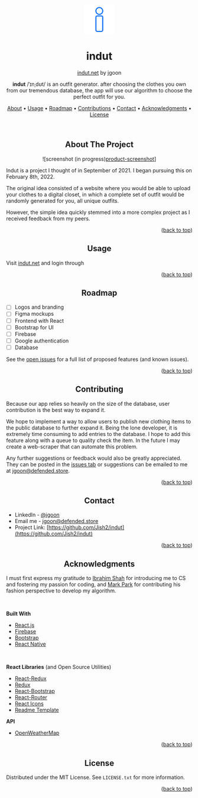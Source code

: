 <div  id="top"></div>
<br  />
<div align="center">
	<a  href="https://github.com/">
		<img src="img/indut_logo_512.png" alt="Logo" width="80" height="80">
	</a>

# indut

[indut.net](https://indut.net/) by jgoon
<br/>

**indut** /ˈɪnˌdʊt/ is an outfit generator. after choosing the clothes you own from our tremendous database, the app will use our algorithm to choose the perfect outfit for you.

[About](#About) •
[Usage](#Usage) •
[Roadmap](#Roadmap) •
[Contributions](#Contributions) •
[Contact](#Contact) •
[Acknowledgments](#Acknowledgments) •
[License](#License)

</div>

<br />

<div id="About" align="center">

## About The Project

![screenshot (in progress)[product-screenshot]]

</div>

Indut is a project I thought of in September of 2021. I began pursuing this on February 8th, 2022.

The original idea consisted of a website where you would be able to upload your clothes to a digital closet, in which a complete set of outfit would be randomly generated for you, all unique outfits.

However, the simple idea quickly stemmed into a more complex project as I received feedback from my peers.

<p  align="right">(<a  href="#top">back to top</a>)</p>

<div id="Usage" align="center">

## Usage</div>

Visit [indut.net](https://indut.net/) and login through

<p  align="right">(<a  href="#top">back to top</a>)</p>

<div id="Roadmap" align="center">

## Roadmap</div>

- [ ] Logos and branding
- [ ] Figma mockups
- [ ] Frontend with React
- [ ] Bootstrap for UI
- [ ] Firebase
- [ ] Google authentication
- [ ] Database

See the [open issues](https://github.com/Jish2/indut/issues) for a full list of proposed features (and known issues).

<p  align="right">(<a  href="#top">back to top</a>)</p>

<div id="Contributions" align="center">

## Contributing</div>

Because our app relies so heavily on the size of the database, user contribution is the best way to expand it.

We hope to implement a way to allow users to publish new clothing items to the public database to further expand it. Being the lone developer, it is extremely time consuming to add entries to the database. I hope to add this feature along with a queue to quality check the item. In the future I may create a web-scraper that can automate this problem.

Any further suggestions or feedback would also be greatly appreciated. They can be posted in the [issues tab](https://github.com/Jish2/indut/issues) or suggestions can be emailed to me at [jgoon@defended.store](mailto:jgoon@defended.store).

<p  align="right">(<a  href="#top">back to top</a>)</p>

<div id="Contact" align="center">

## Contact</div>

- LinkedIn - [@jgoon](https://www.linkedin.com/in/jgoon/)
- Email me - jgoon@defended.store
- Project Link: [https://github.com/Jish2/indut](https://github.com/Jish2/indut)

<p  align="right">(<a  href="#top">back to top</a>)</p>

<div id="Acknowledgments" align="center">

## Acknowledgments</div>

<!-- add the links to friends -->

I must first express my gratitude to [Ibrahim Shah](example.com) for introducing me to CS and fostering my passion for coding, and [Mark Park](example.com) for contributing his fashion perspective to develop my algorithm.

<br />

**Built With**

- [React.js](https://reactjs.org/)
- [Firebase](https://firebase.google.com/)
- [Bootstrap](https://getbootstrap.com)
- [React Native](https://reactnative.dev/)

<br />

**React Libraries** (and Open Source Utilities)

- [React-Redux](https://react-redux.js.org/)
- [Redux](https://redux.js.org/)
- [React-Bootstrap](https://react-bootstrap.github.io/)
- [React-Router](https://reactrouter.com/)
- [React Icons](https://react-icons.github.io/react-icons/search)
- [Readme Template](https://github.com/othneildrew/Best-README-Template)

**API**

- [OpenWeatherMap](https://openweathermap.org/api)

<p  align="right">(<a  href="#top">back to top</a>)</p>

<div id="License" align="center">

## License</div>

Distributed under the MIT License. See `LICENSE.txt` for more information.

<p  align="right">(<a  href="#top">back to top</a>)</p>

<!--- reference -->

[product-screenshot]: screenshot.png
